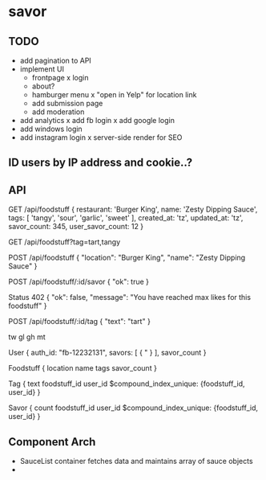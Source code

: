 # savor

## TODO
- add pagination to API
- implement UI
  - frontpage
  x login
  - about?
  - hamburger menu
  x "open in Yelp" for location link
  - add submission page
  - add moderation
- add analytics
x add fb login
x add google login
- add windows login
- add instagram login
x server-side render for SEO

## ID users by IP address and cookie..?

## API

GET /api/foodstuff
{
  restaurant: 'Burger King',
  name: 'Zesty Dipping Sauce',
  tags: [
    'tangy',
    'sour',
    'garlic',
    'sweet'
  ],
  created_at: 'tz',
  updated_at: 'tz',
  savor_count: 345,
  user_savor_count: 12
}

GET /api/foodstuff?tag=tart,tangy

POST /api/foodstuff
{
  "location": "Burger King",
  "name": "Zesty Dipping Sauce"
}

POST /api/foodstuff/:id/savor
{
  "ok": true
}

Status 402
{
  "ok": false,
  "message": "You have reached max likes for this foodstuff"
}

POST /api/foodstuff/:id/tag
{
  "text": "tart"
}

tw
gl
gh
mt

User {
  auth_id: "fb-12232131",
  savors: [
    {
      "
    }
  ],
  savor_count
}

Foodstuff {
  location
  name
  tags
  savor_count
}

Tag {
  text
  foodstuff_id
  user_id
  $compound_index_unique: {foodstuff_id, user_id}
}

Savor {
  count
  foodstuff_id
  user_id
  $compound_index_unique: {foodstuff_id, user_id}
}

## Component Arch

- SauceList container fetches data and maintains array of sauce objects
- 
